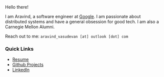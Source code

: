 Hello there!

I am Aravind, a software engineer at [Google](https://www.google.com/). I am passionate about distributed systems and have a general obsession for good tech. I am also a Carnegie Mellon Alumni.

Reach out to me: `aravind_vasudevan [at] outlook [dot] com`

### Quick Links
- [Resume](https://github.com/AravindVasudev/resume/raw/master/aravind_vasudevan.pdf)
- [Github Projects](https://github.com/AravindVasudev)
- [LinkedIn](https://www.linkedin.com/in/aravindvasudev/)
